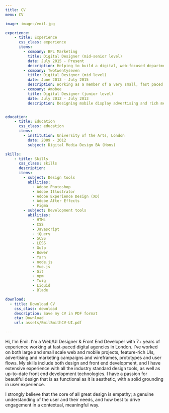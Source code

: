 ```yaml
---
title: CV
menu: CV

image: images/emil.jpg

experience:
    - title: Experience
      css_class: experience
      items:
        - company: BPL Marketing
          title: Digital Designer (mid-senior level)
          date: July 2015 - Present
          description: Helping to build a digital, web-focused department, to bring web design and development in-house. Working on campaign concepts through to delivery, designing, building and maintaining both small and large web projects for a varied range of clients. Specialising in UI/UX, including wireframing, prototyping, designing user flows and finished products. Seeing my design work through to development alongside back end developers on a range of platforms.
        - company: Twotwentyseven
          title: Digital Designer (mid level)
          date: June 2013 - July 2015
          description: Working as a member of a very small, fast paced team, delivering high quality design and development solutions to varied clients, including eCommerce websites build with Shopify and using the Liquid templating language, and numerous websites for reputable London restaurants. Playing a key role in establishing company coding standards and best practices such as naming conventions, code structure and operational practices.
        - company: Amobee
          title: Digital Designer (junior level)
          date: July 2012 - July 2013
          description: Designing mobile display advertising and rich media experiences for global campaigns, alongside a small team of designers. Experimenting with concepts such as augmented reality, developing efficient solutions to streamline internal processes and looking for ways to improve our creative offering with custom code. Introducing new capabilities to the company by creating responsive designs, custom mobile websites/landing pages and HTML5 animated banners. Renovating existing processes with more efficient methods by using scripts to automate tasks which previously took hundreds of work hours to complete, specifically in banner exporting processes.


education:
    - title: Education
      css_class: education
      items:
        - institution: University of the Arts, London
          date: 2009 - 2012
          subject: Digital Media Design BA (Hons)

skills:
    - title: Skills
      css_class: skills
      description: 
      items:
        - subject: Design tools
          abilities:
            - Adobe Photoshop
            - Adobe Illustrator
            - Adobe Experience Design (XD)
            - Adobe After Effects
            - Figma
        - subject: Development tools
          abilities:
            - HTML
            - CSS
            - Javascript
            - jQuery
            - SCSS
            - LESS
            - Gulp
            - Bower
            - Yarn
            - node.js
            - Vue.js
            - Git
            - npm
            - Twig
            - Liquid
            - Blade

download:
  - title: Download CV
    css_class: download
    description: Save my CV in PDF format
    cta: Download
    url: assets/EmilSmithCV-UI.pdf

---
```


Hi, I'm Emil. I'm a Web/UI Designer & Front End Developer with 7+ years of experience working at fast-paced digital agencies in London. I’ve worked on both large and small scale web and mobile projects, feature-rich UIs, advertising and marketing campaigns and wireframes, prototypes and user flows. My skills include both design and front end development, and I have extensive experience with all the industry standard design tools, as well as up-to-date front end development technologies. I have a passion for beautiful design that is as functional as it is aesthetic, with a solid grounding in user experience.

I strongly believe that the core of all great design is empathy; a genuine understanding of the user and their needs, and how best to drive engagement in a contextual, meaningful way.